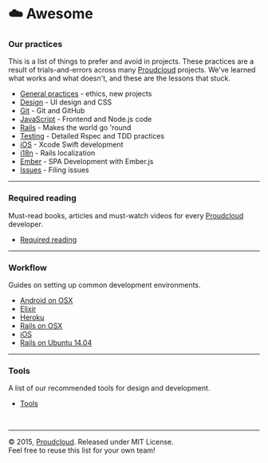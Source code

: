 # :cloud: Awesome

### Our practices
This is a list of things to prefer and avoid in projects. These practices are a result of trials-and-errors across many [Proudcloud] projects. We've learned what works and what doesn't, and these are the lessons that stuck.

- [General practices](practices/) - ethics, new projects
- [Design](practices/design.md) - UI design and CSS
- [Git](practices/git.md) - Git and GitHub
- [JavaScript](practices/javascript.md) - Frontend and Node.js code
- [Rails](practices/rails.md) - Makes the world go 'round
- [Testing](practices/testing.md) - Detailed Rspec and TDD practices
- [iOS](practices/ios.md) - Xcode Swift development
- [i18n](practices/i18n.md) - Rails localization
- [Ember](practices/ember.md) - SPA Development with Ember.js
- [Issues](practices/issues.md) - Filing issues

----

### Required reading
Must-read books, articles and must-watch videos for every [Proudcloud] developer.

- [Required reading](read/README.md)

----

### Workflow
Guides on setting up common development environments.

- [Android on OSX](workflow/android-osx.md)
- [Elixir](workflow/elixir.md)
- [Heroku](workflow/heroku.md)
- [Rails on OSX](workflow/rails-osx.md)
- [iOS](workflow/ios.md)
- [Rails on Ubuntu 14.04](workflow/rails-ubuntu1404.md)

----

### Tools
A list of our recommended tools for design and development.

- [Tools](tools/README.md)

[Proudcloud]: http://proudcloud.net

<br>

----

:copyright: 2015, [Proudcloud]. Released under MIT License.<br>
Feel free to reuse this list for your own team!
